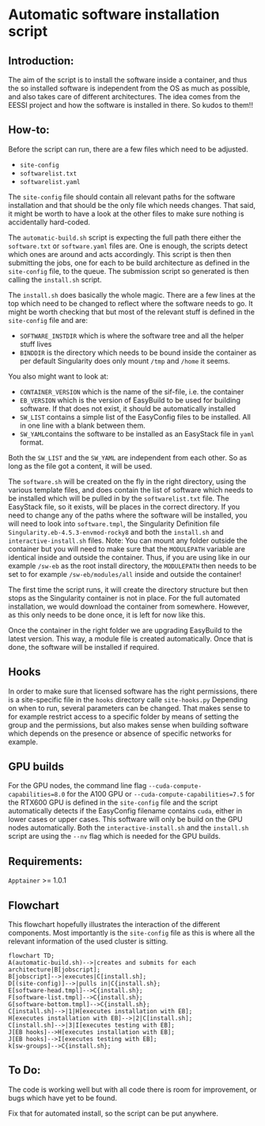 # Automatic software installation script


## Introduction:

The aim of the script is to install the software inside a container, and thus the so installed software is independent from the OS as much as possible, and also takes care of different architectures. The idea comes from the EESSI project and how the software is installed in there. So kudos to them!!

## How-to:

Before the script can run, there are a few files which need to be adjusted. 

- `site-config`
- `softwarelist.txt`
- `softwarelist.yaml`

The `site-config` file should contain all relevant paths for the software installation and that should be the only file which needs changes. That said, it might be worth to have a look at the other files to make sure nothing is accidentally hard-coded.

The `automatic-build.sh` script is expecting the full path there either the `software.txt` or `software.yaml` files are. One is enough, the scripts detect which ones are around and acts accordingly. This script is then then submitting the jobs, one for each to be build architecture as defined in the `site-config` file, to the queue. The submission script so generated is then calling the `install.sh` script. 

The `install.sh` does basically the whole magic. There are a few lines at the top which need to be changed to reflect where the software needs to go. It might be worth checking that but most of the relevant stuff is defined in the `site-config` file and are: 

- `SOFTWARE_INSTDIR` which is where the software tree and all the helper stuff lives
- `BINDDIR` is the directory which needs to be bound inside the container as per default Singularity does only mount `/tmp` and `/home` it seems.

You also might want to look at:

- `CONTAINER_VERSION` which is the name of the sif-file, i.e. the container
- `EB_VERSION` which is the version of EasyBuild to be used for building software. If that does not exist, it should be automatically installed
- `SW_LIST` contains a simple list of the EasyConfig files to be installed. All in one line with a blank between them. 
- `SW_YAML`contains the software to be installed as an EasyStack file in `yaml` format. 

Both the `SW_LIST` and the `SW_YAML` are independent from each other. So as long as the file got a content, it will be used. 

The `software.sh` will be created on the fly in the right directory, using the various template files, and  does contain the list of software which needs to be installed which will be pulled in by the `softwarelist.txt` file. The EasyStack file, so it exists, will be places in the correct directory. 
If you need to change any of the paths where the software will be installed, you will need to look into `software.tmpl`, the Singularity Definition file `Singularity.eb-4.5.3-envmod-rocky8` and both the `install.sh` and `interactive-install.sh` files. 
Note: You can mount any folder outside the container but you will need to make sure that the `MODULEPATH` variable are identical inside and outside the container. Thus, if you are using like in our example `/sw-eb` as the root install directory, the `MODULEPATH` then needs to be set to for example `/sw-eb/modules/all` inside and outside the container!

The first time the script runs, it will create the directory structure but then stops as the Singularity container is not in place. For the full automated installation, we would download the container from somewhere. However, as this only needs to be done once, it is left for now like this.

Once the container in the right folder we are upgrading EasyBuild to the latest version. This way, a module file is created automatically. Once that is done, the software will be installed if required.  

## Hooks

In order to make sure that licensed software has the right permissions, there is a site-specific file in the `hooks` directory calle `site-hooks.py` Depending on when to run, several parameters can be changed. That makes sense to for example restrict access to a specific folder by means of setting the group and the permissions, but also makes sense when building software which depends on the presence or absence of specific networks for example. 

## GPU builds

For the GPU nodes, the command line flag `--cuda-compute-capabilities=8.0` for the A100 GPU or `--cuda-compute-capabilities=7.5` for the RTX600 GPU is defined in the `site-config` file and the script automatically detects if the EasyConfig filename contains `cuda`, either in lower cases or upper cases. This software will only be build on the GPU nodes automatically. Both the `interactive-install.sh` and the `install.sh` script are using the `--nv` flag which is needed for the GPU builds.

## Requirements:

`Apptainer` >= 1.0.1 

## Flowchart
This flowchart hopefully illustrates the interaction of the different components. Most importantly is the `site-config` file as this is where all the relevant information of the used cluster is sitting.
```mermaid
flowchart TD;
A(automatic-build.sh)-->|creates and submits for each architecture|B[jobscript];
B[jobscript]-->|executes|C[install.sh];
D[(site-config)]-->|pulls in|C{install.sh};
E[software-head.tmpl]-->C{install.sh};
F[software-list.tmpl]-->C{install.sh};
G[software-bottom.tmpl]-->C{install.sh};
C[install.sh]-->|1|H[executes installation with EB];
H[executes installation with EB]-->|2|C[install.sh];
C[install.sh]-->|3|I[executes testing with EB];
J[EB hooks]-->H[executes installation with EB];
J[EB hooks]-->I[executes testing with EB];
k[sw-groups]-->C{install.sh};
```

## To Do:

The code is working well but with all code there is room for improvement, or bugs which have yet to be found. 

Fix that for automated install, so the script can be put anywhere.
